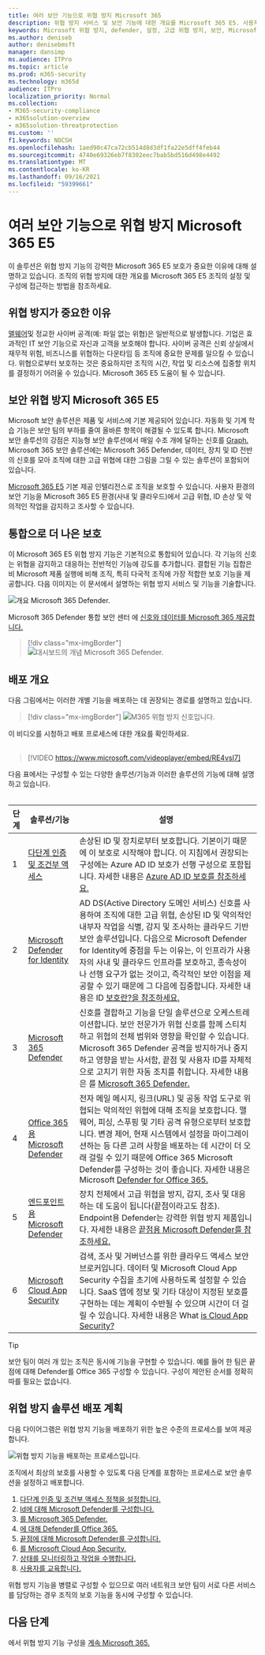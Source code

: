 ```yaml
---
title: 여러 보안 기능으로 위협 방지 Microsoft 365
description: 위협 방지 서비스 및 보안 기능에 대한 개요를 Microsoft 365 E5. 사용자 계정, 장치, 전자 메일 콘텐츠 등은 Microsoft 365 E5.
keywords: Microsoft 위협 방지, defender, 설정, 고급 위협 방지, 보안, Microsoft 365 E5, 장치 보호
ms.author: deniseb
author: denisebmsft
manager: dansimp
ms.audience: ITPro
ms.topic: article
ms.prod: m365-security
ms.technology: m365d
audience: ITPro
localization_priority: Normal
ms.collection:
- M365-security-compliance
- m365solution-overview
- m365solution-threatprotection
ms.custom: ''
f1.keywords: NOCSH
ms.openlocfilehash: 1aed90c47ca72cb514d8d3df1fa22e5dff4feb44
ms.sourcegitcommit: 4740e69326eb7f8302eec7bab5bd516d498e4492
ms.translationtype: MT
ms.contentlocale: ko-KR
ms.lasthandoff: 09/16/2021
ms.locfileid: "59399661"
---
```

# <a name="deploy-threat-protection-capabilities-across-microsoft-365-e5"></a>여러 보안 기능으로 위협 방지 Microsoft 365 E5

이 솔루션은 위협 방지 기능의 강력한 Microsoft 365 E5 보호가 중요한 이유에 대해 설명하고 있습니다. 조직의 위협 방지에 대한 개요를 Microsoft 365 E5 조직의 설정 및 구성에 접근하는 방법을 참조하세요.

## <a name="why-threat-protection-is-important"></a>위협 방지가 중요한 이유 

[맬웨어](/windows/security/threat-protection/intelligence/understanding-malware)및 정교한 사이버 공격(예: 파일 없는 위협)은 일반적으로 발생합니다. [](/windows/security/threat-protection/intelligence/fileless-threats) 기업은 효과적인 IT 보안 기능으로 자신과 고객을 보호해야 합니다. 사이버 공격은 신뢰 상실에서 재무적 위험, 비즈니스를 위협하는 다운타임 등 조직에 중요한 문제를 일으킬 수 있습니다. 위협으로부터 보호하는 것은 중요하지만 조직의 시간, 작업 및 리소스에 집중할 위치를 결정하기 어려울 수 있습니다. Microsoft 365 E5 도움이 될 수 있습니다. 

## <a name="threat-protection-in-microsoft-365-e5"></a>보안 위협 방지 Microsoft 365 E5

Microsoft 보안 솔루션은 제품 및 서비스에 기본 제공되어 있습니다. 자동화 및 기계 학습 기능은 보안 팀의 부하를 줄여 올바른 항목이 해결될 수 있도록 합니다. Microsoft 보안 솔루션의 강점은 지능형 보안 솔루션에서 매일 수조 개에 달하는 신호를 [Graph.](/graph/security-concept-overview) Microsoft 365 보안 솔루션에는 [](../security/defender/microsoft-365-defender.md)Microsoft 365 Defender, 데이터, 장치 및 ID 전반의 신호를 모아 조직에 대한 고급 위협에 대한 그림을 그릴 수 있는 솔루션이 포함되어 있습니다.

[Microsoft 365 E5](https://www.microsoft.com/microsoft-365/enterprise-e5-business-software?activetab=pivot%3aoverviewtab) 기본 제공 인텔리전스로 조직을 보호할 수 있습니다. 사용자 환경의 보안 기능을 Microsoft 365 E5 환경(사내 및 클라우드)에서 고급 위협, ID 손상 및 악의적인 작업을 감지하고 조사할 수 있습니다.

## <a name="better-protection-with-integration"></a>통합으로 더 나은 보호

이 Microsoft 365 E5 위협 방지 기능은 기본적으로 통합되어 있습니다. 각 기능의 신호는 위협을 감지하고 대응하는 전반적인 기능에 강도를 추가합니다. 결합된 기능 집합은 비 Microsoft 제품 실행에 비해 조직, 특히 다국적 조직에 가장 적합한 보호 기능을 제공합니다. 다음 이미지는 이 문서에서 설명하는 위협 방지 서비스 및 기능을 기술합니다.

![개요 Microsoft 365 Defender.](../media/deploy-threat-protection/deploy-threat-protection-across-m365-overview.png)

Microsoft 365 Defender 통합 보안 센터 에 [신호와 데이터를 Microsoft 365 제공합니다.](/microsoft-365/security/defender/overview-security-center) 

> [!div class="mx-imgBorder"]
> ![대시보드의 개념 Microsoft 365 Defender.](../media/deploy-threat-protection/deploy-threat-protection-across-m365-mtp.png)

## <a name="deployment-overview"></a>배포 개요

다음 그림에서는 이러한 개별 기능을 배포하는 데 권장되는 경로를 설명하고 있습니다. 

> [!div class="mx-imgBorder"]
> ![M365 위협 방지 신호입니다.](../media/deploy-threat-protection/deploy-threat-protection-across-m365.png)

이 비디오를 시청하고 배포 프로세스에 대한 개요를 확인하세요.
<br><br>
> [!VIDEO https://www.microsoft.com/videoplayer/embed/RE4vsI7]

다음 표에서는 구성할 수 있는 다양한 솔루션/기능과 이러한 솔루션의 기능에 대해 설명하고 있습니다.<br/><br/>

|단계 |솔루션/기능  |설명  |
|--|---------|---------|
| 1 |[다단계 인증 및 조건부 액세스](deploy-threat-protection-configure.md#step-1-set-up-multi-factor-authentication-and-conditional-access-policies)     |손상된 ID 및 장치로부터 보호합니다. 기본이기 때문에 이 보호로 시작해야 합니다. 이 지침에서 권장되는 구성에는 Azure AD ID 보호가 선행 구성으로 포함됩니다. 자세한 내용은 [Azure AD ID 보호를 참조하세요.](/azure/security/fundamentals/threat-detection#azure-active-directory-identity-protection)     |
| 2 |[Microsoft Defender for Identity](deploy-threat-protection-configure.md#step-2-configure-microsoft-defender-for-identity)     |  AD DS(Active Directory 도메인 서비스) 신호를 사용하여 조직에 대한 고급 위협, 손상된 ID 및 악의적인 내부자 작업을 식별, 감지 및 조사하는 클라우드 기반 보안 솔루션입니다. 다음으로 Microsoft Defender for Identity에 중점을 두는 이유는, 이 인프라가 사용자의 사내 및 클라우드 인프라를 보호하고, 종속성이나 선행 요구가 없는 것이고, 즉각적인 보안 이점을 제공할 수 있기 때문에 그 다음에 집중합니다. 자세한 내용은 ID [보호란?을 참조하세요.](/azure/active-directory/identity-protection/overview-identity-protection) | 
| 3  |[Microsoft 365 Defender](deploy-threat-protection-configure.md#step-3-turn-on-microsoft-365-defender) |신호를 결합하고 기능을 단일 솔루션으로 오케스트레이션합니다. 보안 전문가가 위협 신호를 함께 스티치하고 위협의 전체 범위와 영향을 확인할 수 있습니다. Microsoft 365 Defender 공격을 방지하거나 중지하고 영향을 받는 사서함, 끝점 및 사용자 ID를 자체적으로 고치기 위한 자동 조치를 취합니다. 자세한 내용은 를 [Microsoft 365 Defender.](/microsoft-365/security/defender/microsoft-365-defender) |
| 4  |[Office 365용 Microsoft Defender](deploy-threat-protection-configure.md#step-4-configure-microsoft-defender-for-office-365)     | 전자 메일 메시지, 링크(URL) 및 공동 작업 도구로 위협되는 악의적인 위협에 대해 조직을 보호합니다. 맬웨어, 피싱, 스푸핑 및 기타 공격 유형으로부터 보호합니다. 변경 제어, 현재 시스템에서 설정을 마이그레이션하는 등 다른 고려 사항을 배포하는 데 시간이 더 오래 걸릴 수 있기 때문에 Office 365 Microsoft Defender를 구성하는 것이 좋습니다. 자세한 내용은 Microsoft [Defender for Office 365.](/microsoft-365/security/office-365-security/defender-for-office-365)       |
| 5  |[엔드포인트용 Microsoft Defender](deploy-threat-protection-configure.md#step-5-configure-microsoft-defender-for-endpoint)    | 장치 전체에서 고급 위협을 방지, 감지, 조사 및 대응하는 데 도움이 됩니다(끝점이라고도 참조). Endpoint용 Defender는 강력한 위협 방지 제품입니다. 자세한 내용은 [끝점용 Microsoft Defender를 참조하세요.](/microsoft-365/security/defender-endpoint/microsoft-defender-endpoint)  |
| 6  |[Microsoft Cloud App Security](deploy-threat-protection-configure.md#step-6-configure-microsoft-cloud-app-security)     | 검색, 조사 및 거버넌스를 위한 클라우드 액세스 보안 브로커입니다. 데이터 및 Microsoft Cloud App Security 수집을 초기에 사용하도록 설정할 수 있습니다. SaaS 앱에 정보 및 기타 대상이 지정된 보호를 구현하는 데는 계획이 수반될 수 있으며 시간이 더 걸릴 수 있습니다. 자세한 내용은 What [is Cloud App Security?](/cloud-app-security/what-is-cloud-app-security)      | 

> [!TIP]
> 보안 팀이 여러 개 있는 조직은 동시에 기능을 구현할 수 있습니다. 예를 들어 한 팀은 끝점에 대해 Defender를 Office 365 구성할 수 있습니다. 구성이 제안된 순서를 정확히 따를 필요는 없습니다. 

## <a name="plan-to-deploy-your-threat-protection-solution"></a>위협 방지 솔루션 배포 계획

다음 다이어그램은 위협 방지 기능을 배포하기 위한 높은 수준의 프로세스를 보여 제공합니다. 

![위협 방지 기능을 배포하는 프로세스입니다.](../media/deploy-threat-protection/deploy-threat-protection-across-m365-grid.png)

조직에서 최상의 보호를 사용할 수 [](deploy-threat-protection-configure.md) 있도록 다음 단계를 포함하는 프로세스로 보안 솔루션을 설정하고 배포합니다.

1. [다단계 인증 및 조건부 액세스 정책을 설정합니다.](deploy-threat-protection-configure.md#step-1-set-up-multi-factor-authentication-and-conditional-access-policies)
2. [Id에 대해 Microsoft Defender를 구성합니다.](deploy-threat-protection-configure.md#step-2-configure-microsoft-defender-for-identity)
3. [를 Microsoft 365 Defender.](deploy-threat-protection-configure.md#step-3-turn-on-microsoft-365-defender)
4. [에 대해 Defender를 Office 365.](deploy-threat-protection-configure.md#step-4-configure-microsoft-defender-for-office-365)
5. [끝점에 대해 Microsoft Defender를 구성합니다.](deploy-threat-protection-configure.md#step-5-configure-microsoft-defender-for-endpoint)
6. [를 Microsoft Cloud App Security.](deploy-threat-protection-configure.md#step-6-configure-microsoft-cloud-app-security)
7. [상태를 모니터링하고 작업을 수행합니다.](deploy-threat-protection-configure.md#step-7-monitor-status-and-take-actions)
8. [사용자를 교육합니다.](deploy-threat-protection-configure.md#step-8-train-users)

위협 방지 기능을 병렬로 구성할 수 있으므로 여러 네트워크 보안 팀이 서로 다른 서비스를 담당하는 경우 조직의 보호 기능을 동시에 구성할 수 있습니다.

## <a name="next-step"></a>다음 단계

에서 위협 방지 기능 구성을 [계속 Microsoft 365.](deploy-threat-protection-configure.md)


